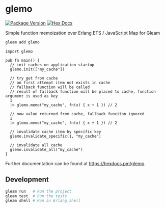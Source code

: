 # glemo

[![Package Version](https://img.shields.io/hexpm/v/glemo)](https://hex.pm/packages/glemo)
[![Hex Docs](https://img.shields.io/badge/hex-docs-ffaff3)](https://hexdocs.pm/glemo/)

Simple function memoization over Erlang ETS / JavaScript Map for Gleam

```sh
gleam add glemo
```
```gleam
import glemo

pub fn main() {
  // init caches on application startup
  glemo.init(["my_cache"])

  // try get from cache
  // on first attempt item not exists in cache
  // fallback function will be called
  // result of fallback function will be placed to cache, function argument is used as key
  1
  |> glemo.memo("my_cache", fn(x) { x + 1 }) // 2

  // now value returned from cache, fallback funciton ignored
  1
  |> glemo.memo("my_cache", fn(x) { x + 1 }) // 2

  // invalidate cache item by specific key
  glemo.invalidate_specific(1, "my_cache")

  // invalidate all cache
  glemo.invalidate_all("my_cache")
}
```

Further documentation can be found at <https://hexdocs.pm/glemo>.

## Development

```sh
gleam run   # Run the project
gleam test  # Run the tests
gleam shell # Run an Erlang shell
```
